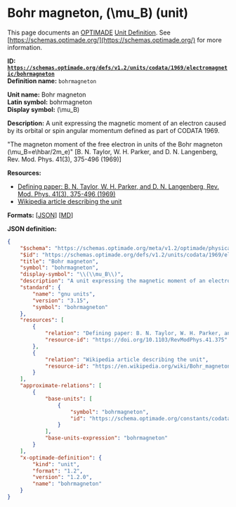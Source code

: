 # Bohr magneton, \(\mu_B\) (unit)

This page documents an [OPTIMADE](https://www.optimade.org/) [Unit Definition](https://schemas.optimade.org/#definitions). See [https://schemas.optimade.org/](https://schemas.optimade.org/) for more information.

**ID: [`https://schemas.optimade.org/defs/v1.2/units/codata/1969/electromagnetic/bohrmagneton`](https://schemas.optimade.org/defs/v1.2/units/codata/1969/electromagnetic/bohrmagneton)**  
**Definition name:** `bohrmagneton`

**Unit name:** Bohr magneton  
**Latin symbol:** bohrmagneton  
**Display symbol:** \(\mu_B\)  
  
**Description:** A unit expressing the magnetic moment of an electron caused by its orbital or spin angular momentum defined as part of CODATA 1969.

"The magneton moment of the free electron in units of the Bohr magneton \(\mu_B=e\hbar/2m_e\)" [B. N. Taylor, W. H. Parker, and D. N. Langenberg, Rev. Mod. Phys. 41(3), 375-496 (1969)]

**Resources:**

- [Defining paper: B. N. Taylor, W. H. Parker, and D. N. Langenberg, Rev. Mod. Phys. 41(3), 375-496 (1969)](https://doi.org/10.1103/RevModPhys.41.375)
- [Wikipedia article describing the unit](https://en.wikipedia.org/wiki/Bohr_magneton)


**Formats:** [[JSON](bohrmagneton.json)] [[MD](bohrmagneton.md)]

**JSON definition:**

``` json
{
    "$schema": "https://schemas.optimade.org/meta/v1.2/optimade/physical_unit_definition.md",
    "$id": "https://schemas.optimade.org/defs/v1.2/units/codata/1969/electromagnetic/bohrmagneton",
    "title": "Bohr magneton",
    "symbol": "bohrmagneton",
    "display-symbol": "\\(\\mu_B\\)",
    "description": "A unit expressing the magnetic moment of an electron caused by its orbital or spin angular momentum defined as part of CODATA 1969.\n\n\"The magneton moment of the free electron in units of the Bohr magneton \\(\\mu_B=e\\hbar/2m_e\\)\" [B. N. Taylor, W. H. Parker, and D. N. Langenberg, Rev. Mod. Phys. 41(3), 375-496 (1969)]",
    "standard": {
        "name": "gnu units",
        "version": "3.15",
        "symbol": "bohrmagneton"
    },
    "resources": [
        {
            "relation": "Defining paper: B. N. Taylor, W. H. Parker, and D. N. Langenberg, Rev. Mod. Phys. 41(3), 375-496 (1969)",
            "resource-id": "https://doi.org/10.1103/RevModPhys.41.375"
        },
        {
            "relation": "Wikipedia article describing the unit",
            "resource-id": "https://en.wikipedia.org/wiki/Bohr_magneton"
        }
    ],
    "approximate-relations": [
        {
            "base-units": [
                {
                    "symbol": "bohrmagneton",
                    "id": "https://schema.optimade.org/constants/codata/2018/electromagnetic/bohrmagneton"
                }
            ],
            "base-units-expression": "bohrmagneton"
        }
    ],
    "x-optimade-definition": {
        "kind": "unit",
        "format": "1.2",
        "version": "1.2.0",
        "name": "bohrmagneton"
    }
}
```